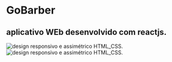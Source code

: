 # GoBarber
## aplicativo WEb desenvolvido com reactjs.

![design responsivo e assimétrico HTML_CSS](https://github.com/mariocesar33/the-box/blob/master/signin.png).
![design responsivo e assimétrico HTML_CSS](https://github.com/mariocesar33/the-box/blob/master/signup.png).
